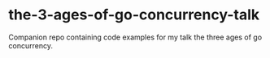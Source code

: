 # the-3-ages-of-go-concurrency-talk
Companion repo containing code examples for my talk the three ages of go concurrency.
